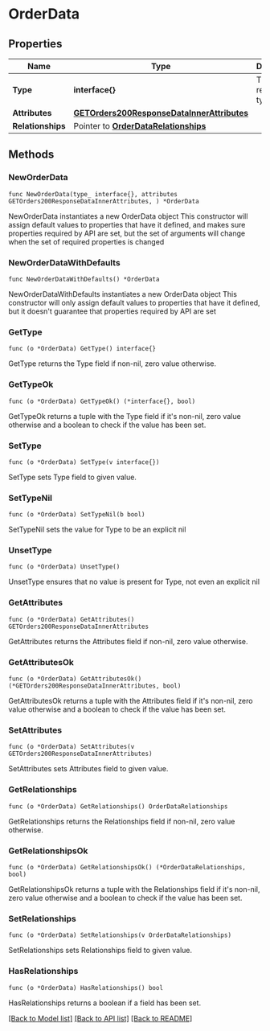 # OrderData

## Properties

Name | Type | Description | Notes
------------ | ------------- | ------------- | -------------
**Type** | **interface{}** | The resource&#39;s type | 
**Attributes** | [**GETOrders200ResponseDataInnerAttributes**](GETOrders200ResponseDataInnerAttributes.md) |  | 
**Relationships** | Pointer to [**OrderDataRelationships**](OrderDataRelationships.md) |  | [optional] 

## Methods

### NewOrderData

`func NewOrderData(type_ interface{}, attributes GETOrders200ResponseDataInnerAttributes, ) *OrderData`

NewOrderData instantiates a new OrderData object
This constructor will assign default values to properties that have it defined,
and makes sure properties required by API are set, but the set of arguments
will change when the set of required properties is changed

### NewOrderDataWithDefaults

`func NewOrderDataWithDefaults() *OrderData`

NewOrderDataWithDefaults instantiates a new OrderData object
This constructor will only assign default values to properties that have it defined,
but it doesn't guarantee that properties required by API are set

### GetType

`func (o *OrderData) GetType() interface{}`

GetType returns the Type field if non-nil, zero value otherwise.

### GetTypeOk

`func (o *OrderData) GetTypeOk() (*interface{}, bool)`

GetTypeOk returns a tuple with the Type field if it's non-nil, zero value otherwise
and a boolean to check if the value has been set.

### SetType

`func (o *OrderData) SetType(v interface{})`

SetType sets Type field to given value.


### SetTypeNil

`func (o *OrderData) SetTypeNil(b bool)`

 SetTypeNil sets the value for Type to be an explicit nil

### UnsetType
`func (o *OrderData) UnsetType()`

UnsetType ensures that no value is present for Type, not even an explicit nil
### GetAttributes

`func (o *OrderData) GetAttributes() GETOrders200ResponseDataInnerAttributes`

GetAttributes returns the Attributes field if non-nil, zero value otherwise.

### GetAttributesOk

`func (o *OrderData) GetAttributesOk() (*GETOrders200ResponseDataInnerAttributes, bool)`

GetAttributesOk returns a tuple with the Attributes field if it's non-nil, zero value otherwise
and a boolean to check if the value has been set.

### SetAttributes

`func (o *OrderData) SetAttributes(v GETOrders200ResponseDataInnerAttributes)`

SetAttributes sets Attributes field to given value.


### GetRelationships

`func (o *OrderData) GetRelationships() OrderDataRelationships`

GetRelationships returns the Relationships field if non-nil, zero value otherwise.

### GetRelationshipsOk

`func (o *OrderData) GetRelationshipsOk() (*OrderDataRelationships, bool)`

GetRelationshipsOk returns a tuple with the Relationships field if it's non-nil, zero value otherwise
and a boolean to check if the value has been set.

### SetRelationships

`func (o *OrderData) SetRelationships(v OrderDataRelationships)`

SetRelationships sets Relationships field to given value.

### HasRelationships

`func (o *OrderData) HasRelationships() bool`

HasRelationships returns a boolean if a field has been set.


[[Back to Model list]](../README.md#documentation-for-models) [[Back to API list]](../README.md#documentation-for-api-endpoints) [[Back to README]](../README.md)



